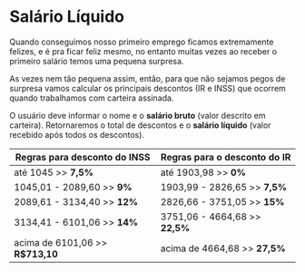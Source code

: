# Salário Líquido

Quando conseguimos nosso primeiro emprego ficamos extremamente felizes, e é pra ficar feliz mesmo, no entanto muitas vezes ao receber o primeiro salário temos uma pequena surpresa.

As vezes nem tão pequena assim, então, para que não sejamos pegos de surpresa vamos calcular os principais descontos (IR e INSS) que ocorrem quando trabalhamos com carteira assinada.

O usuário deve informar o nome e o **salário bruto** (valor descrito em carteira). Retornaremos o total de descontos e o **salário líquido** (valor recebido após todos os descontos).

| Regras para desconto do INSS     | Regras para o desconto do IR    |
|----------------------------------|---------------------------------|
| até 1045 >> **7,5%**             | até 1903,98 >> **0%**           |
| 1045,01 - 2089,60 >> **9%**      | 1903,99 - 2826,65 >> **7,5%**   |
| 2089,61 - 3134,40 >> **12%**     | 2826,66 - 3751,05 >> **15%**    |
| 3134,41 - 6101,06 >> **14%**     | 3751,06 - 4664,68 >> **22,5%**  |
| acima de 6101,06 >> **R$713,10** | acima de 4664,68 >> **27,5%**   |